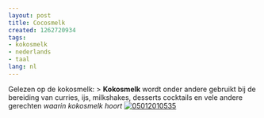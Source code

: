 ```yaml
---
layout: post
title: Cocosmelk
created: 1262720934
tags:
- kokosmelk
- nederlands
- taal
lang: nl
---
```

Gelezen op de kokosmelk: >    **Kokosmelk** wordt onder andere gebruikt bij de bereiding van curries, ijs, milkshakes, desserts cocktails en vele andere gerechten _waarin kokosmelk hoort_  [![05012010535](http://flickr.webschuur.com//data/moblog/web/05012010535.jpg "05012010535")](http://flickr.webschuur.com//moblog/#05012010535.jpg)
